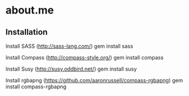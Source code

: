 # about.me

## Installation

Install SASS (http://sass-lang.com/)
	gem install sass

Install Compass (http://compass-style.org/)
	gem install compass

Install Susy (http://susy.oddbird.net/)
	gem install susy

Install rgbapng (https://github.com/aaronrussell/compass-rgbapng)
	gem install compass-rgbapng